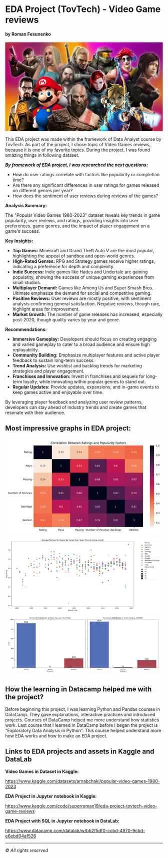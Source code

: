 # EDA Project (TovTech) - Video Game reviews

#### by Roman Fesunenko

![png](./assets/headline_pic.png)

This EDA project was made within the framework of Data Analyst course by TovTech.
As part of the project, I chose topic of Video Games reviews, because it is one of my favorite topics.
During the project, I was found amazing things in following dataset.

***By framework of EDA project, I was researched the next questions:***

* How do user ratings correlate with factors like popularity or completion time?
* Are there any significant differences in user ratings for games released on different genres per year?
* How does the sentiment of user reviews during reviews of the games?

**Analysis Summary:**

The "Popular Video Games 1980-2023" dataset reveals key trends in game popularity, user reviews, and ratings, providing insights into user preferences, game genres, and the impact of player engagement on a game's success.

**Key Insights:**

* **Top Games:** Minecraft and Grand Theft Auto V are the most popular, highlighting the appeal of sandbox and open-world genres.
* **High-Rated Genres:** RPG and Strategy games receive higher ratings, indicating a preference for depth and complexity.
* **Indie Success:** Indie games like Hades and Undertale are gaining popularity, showing the success of unique gaming experiences from small studios.
* **Multiplayer Demand:** Games like Among Us and Super Smash Bros. Ultimate emphasize the demand for social and competitive gaming.
* **Positive Reviews:** User reviews are mostly positive, with sentiment analysis confirming general satisfaction. Negative reviews, though rare, highlight areas for improvement.
* **Market Growth:** The number of game releases has increased, especially post-2020, though quality varies by year and genre.

**Recommendations:**

* **Immersive Gameplay:** Developers should focus on creating engaging and varied gameplay to cater to a broad audience and ensure high replayability.
* **Community Building:** Emphasize multiplayer features and active player feedback to sustain long-term success.
* **Trend Analysis:** Use wishlist and backlog trends for marketing strategies and player engagement.
* **Franchises and Innovation:** Invest in franchises and sequels for long-term loyalty, while innovating within popular genres to stand out.
* **Regular Updates:** Provide updates, expansions, and in-game events to keep games active and enjoyable over time.

By leveraging player feedback and analyzing user review patterns, developers can stay ahead of industry trends and create games that resonate with their audience.

## Most impressive graphs in EDA project:

![png](./assets/graphX1.png)
![png](./assets/graphX2.png)
![png](./assets/graphX3.png)

## How the learning in Datacamp helped me with the project?

Before beginning this project, I was learning Python and Pandas courses in DataCamp.
They gave explanations, interactive practices and introduced projects.
Courses of DataCamp helped me more understand how statistics work.
Last course that I learned in DataCamp before I began the project is "Exploratory Data Analysis in Python".
This course helped understand more how EDA works and how to make an EDA project.

## Links to EDA projects and assets in Kaggle and DataLab

**Video Games in Dataset in Kaggle:**

https://www.kaggle.com/datasets/arnabchaki/popular-video-games-1980-2023

**EDA Project in Jupyter notebook in Kaggle:**

https://www.kaggle.com/code/superroman19/eda-project-tovtech-video-game-reviews

**EDA Project with SQL in Jupyter notebook in DataLab:**

https://www.datacamp.com/datalab/w/bb2f5df0-ccbd-4970-9cbd-e6ebd04af526

---

*© All rights reserved*
